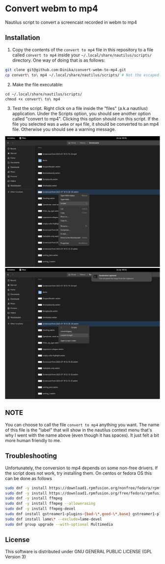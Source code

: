 # Convert webm to mp4
Nautilus script to convert a screencast recorded in webm to mp4


## Installation

1. Copy the contents of the `convert to mp4` file in this repository to a file called `convert to mp4` inside your `~/.local/share/nautilus/scripts/` directory. One way of doing that is as follows:

    
```bash
git clone git@github.com:Dinika/convert-webm-to-mp4.git
cp convert\ to\ mp4 ~/.local/share/nautilus/scripts/ # Not the escaped spaces in the "convert to mp4" file.
```

2. Make the file executable:
```
cd ~/.local/share/nautilus/scripts/
chmod +x convert\ to\ mp4
```

3. Test the script. Right click on a file inside the "files" (a.k.a nautilus) application. Under the Scripts option, you should see another option called "convert to mp4". Clicking this option should run this script. If the file you selected was a `webm` or `mp4` file, it should be converted to an mp4 file. Otherwise you should see a warning message.

![Script option in Files/Nautilus context menu](./script_option.jpg)
!["convert to mp4" option in Scripts submenu](./convert_to_mp4_option.jpg)


## NOTE

You can choose to call the file `convert to mp4` anything you want. The name of this file is the "label" that will show in the nautilus context menu that's why I went with the name above (even though it has spaces). It just felt a bit more human friendly to me.

## Troubleshooting

Unfortunately, the conversion to mp4 depends on some non-free drivers. If the script does not work, try installing them. On centos or fedora OS this can be done as follows

```bash
sudo dnf -y install https://download1.rpmfusion.org/nonfree/fedora/rpmfusion-nonfree-release-$(rpm -E %fedora).noarch.rpm
sudo dnf -y install https://download1.rpmfusion.org/free/fedora/rpmfusion-free-release-$(rpm -E %fedora).noarch.rpm
sudo dnf -y install ffmpeg
sudo dnf -y install ffmpeg --allowerasing
sudo dnf -y install ffmpeg-devel
sudo dnf install gstreamer1-plugins-{bad-\*,good-\*,base} gstreamer1-plugin-openh264 gstreamer1-libav --exclude=gstreamer1-plugins-bad-free-devel
sudo dnf install lame\* --exclude=lame-devel
sudo dnf group upgrade --with-optional Multimedia
```

## License

This software is distributed under GNU GENERAL PUBLIC LICENSE (GPL Version 3)
